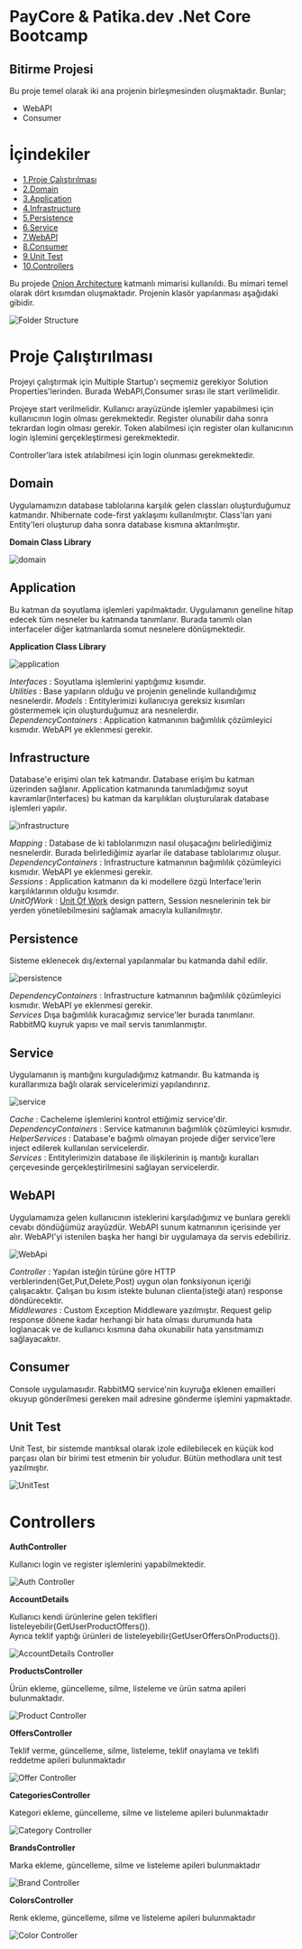 # PayCore & Patika.dev .Net Core Bootcamp 

## Bitirme Projesi
Bu proje temel olarak iki ana projenin birleşmesinden oluşmaktadır. 
Bunlar;
* WebAPI
* Consumer

# İçindekiler 
  * [1.Proje Çalıştırılması](#proje-run)
  * [2.Domain](#domain)
  * [3.Application](#application)
  * [4.Infrastructure](#infrastructure)
  * [5.Persistence](#persistence)
  * [6.Service](#service)
  * [7.WebAPI](#webapi)
  * [8.Consumer](#consumer)
  * [9.Unit Test](#unittest)
  * [10.Controllers](#controller) 

Bu projede [Onion Architecture](https://www.gencayyildiz.com/blog/nedir-bu-onion-architecture-tam-teferruatli-inceleyelim/) 
katmanlı mimarisi kullanıldı. Bu mimari temel olarak dört kısımdan oluşmaktadır.
Projenin klasör yapılanması aşağıdaki gibidir. 

![Folder Structure](Screenshots/source/folder_structure.jpg)

## <h1 id ="proje-run">Proje Çalıştırılması</h1>

Projeyi çalıştırmak için Multiple Startup'ı seçmemiz gerekiyor Solution Properties'lerinden.
Burada WebAPI,Consumer sırası ile start verilmelidir.

Projeye start verilmelidir. Kullanıcı arayüzünde işlemler yapabilmesi için kullanıcının login
olması gerekmektedir. Register olunabilir daha sonra tekrardan login olması gerekir. Token alabilmesi için 
register olan kullanıcının login işlemini gerçekleştirmesi gerekmektedir.

Controller'lara istek atılabilmesi için login olunması gerekmektedir.

## Domain

Uygulamamızın database tablolarına karşılık gelen classları oluşturduğumuz katmandır.
Nhibernate code-first yaklaşımı kullanılmıştır. Class'ları yani Entity'leri 
oluşturup daha sonra database kısmına aktarılmıştır. 

**Domain Class Library**

![domain](Screenshots/source/domain.jpg)

## Application
Bu katman da soyutlama işlemleri yapılmaktadır. Uygulamanın geneline hitap edecek tüm nesneler 
bu katmanda tanımlanır. Burada tanımlı olan interfaceler diğer katmanlarda somut nesnelere dönüşmektedir.


**Application Class Library**

![application](Screenshots/source/application.jpg)

*Interfaces* : Soyutlama işlemlerini yaptığımız kısımdır.  
*Utilities*  : Base yapıların olduğu ve projenin genelinde kullandığımız nesnelerdir.
*Models* : Entitylerimizi kullanıcıya gereksiz kısımları göstermemek için oluşturduğumuz ara nesnelerdir.  
*DependencyContainers* : Application katmanının bağımlılık çözümleyici kısmıdır. WebAPI ye eklenmesi gerekir.

## Infrastructure
Database'e erişimi olan tek katmandır. Database erişim bu katman üzerinden sağlanır. 
Application katmanında tanımladığımız soyut kavramlar(Interfaces) bu katman da 
karşılıkları oluşturularak database işlemleri yapılır.

![infrastructure](Screenshots/source/infrastructure.jpg)

*Mapping* : Database de ki tablolarımızın nasıl oluşacağını belirlediğimiz nesnelerdir. Burada belirlediğimiz ayarlar ile database tablolarımız oluşur.  
*DependencyContainers* : Infrastructure katmanının bağımlılık çözümleyici kısmıdır. WebAPI ye eklenmesi gerekir.  
*Sessions* : Application katmanın da ki modellere özgü Interface'lerin karşılıklarının olduğu kısımdır.    
*UnitOfWork* : [Unit Of Work](https://www.c-sharpcorner.com/UploadFile/b1df45/unit-of-work-in-repository-pattern/#:~:text=Unit%20of%20Work%20is%20the,update%2Fdelete%20and%20so%20on.) design pattern, Session nesnelerinin tek bir yerden 
yönetilebilmesini sağlamak amacıyla kullanılmıştır.

## Persistence
Sisteme eklenecek dış/external yapılanmalar bu katmanda dahil edilir. 

![persistence](Screenshots/source/persistence.jpg)

*DependencyContainers* : Infrastructure katmanının bağımlılık çözümleyici kısmıdır. WebAPI ye eklenmesi gerekir.  
*Services* Dışa bağımlılık kuracağımız service'ler burada tanımlanır. 
RabbitMQ kuyruk yapısı ve mail servis tanımlanmıştır.

## Service 
Uygulamanın iş mantığını kurguladığımız katmandır. Bu katmanda iş kurallarımıza bağlı olarak 
servicelerimizi yapılandırırız.

![service](Screenshots/source/service.jpg)

*Cache* : Cacheleme işlemlerini kontrol ettiğimiz service'dir.
*DependencyContainers* : Service katmanının bağımlılık çözümleyici kısmıdır.
*HelperServices* : Database'e bağımlı olmayan projede diğer service'lere inject edilerek kullanılan servicelerdir.    
*Services* : Entitylerimizin database ile ilişkilerinin iş mantığı kuralları çerçevesinde gerçekleştirilmesini sağlayan servicelerdir.

## WebAPI
Uygulamamıza gelen kullanıcının isteklerini karşıladığımız ve bunlara gerekli cevabı 
döndüğümüz arayüzdür. WebAPI sunum katmanının içerisinde yer alır. WebAPI'yi istenilen başka her
hangi bir uygulamaya da servis edebiliriz.

![WebApi](Screenshots/source/webAPI.jpg)

*Controller*  : Yapılan isteğin türüne göre HTTP verblerinden(Get,Put,Delete,Post) uygun olan fonksiyonun içeriği çalışacaktır. 
Çalışan bu kısım istekte bulunan clienta(isteği atan) response döndürecektir.  
*Middlewares* : Custom Exception Middleware yazılmıştır. Request gelip response dönene kadar 
herhangi bir hata olması durumunda hata loglanacak ve de kullanıcı kısmına daha okunabilir hata yansıtmamızı sağlayacaktır.

## Consumer
Console uygulamasıdır. RabbitMQ service'nin kuyruğa eklenen emailleri okuyup gönderilmesi 
gereken mail adresine gönderme işlemini yapmaktadır.

## Unit Test 

Unit Test, bir sistemde mantıksal olarak izole edilebilecek en küçük kod parçası olan bir birimi test etmenin bir yoludur.
Bütün methodlara unit test yazılmıştır.

![UnitTest](Screenshots/source/unitTest.jpg)

# Controllers

**AuthController**

Kullanıcı login ve register işlemlerini yapabilmektedir.

![Auth Controller](Screenshots/controller/auth.jpg)

**AccountDetails** 

Kullanıcı kendi ürünlerine gelen teklifleri listeleyebilir(GetUserProductOffers()).  
Ayrıca teklif yaptığı ürünleri de listeleyebilir(GetUserOffersOnProducts()).

![AccountDetails Controller](Screenshots/controller/account.jpg)

**ProductsController** 

Ürün ekleme, güncelleme, silme, listeleme ve ürün satma apileri bulunmaktadır. 

![Product Controller](Screenshots/controller/product.jpg)

**OffersController**

Teklif verme, güncelleme, silme, listeleme, teklif onaylama ve teklifi reddetme apileri bulunmaktadır

![Offer Controller](Screenshots/controller/offer.jpg)

**CategoriesController**

Kategori ekleme, güncelleme, silme ve listeleme apileri bulunmaktadır

![Category Controller](Screenshots/controller/category.jpg)

**BrandsController**

Marka ekleme, güncelleme, silme ve listeleme apileri bulunmaktadır

![Brand Controller](Screenshots/controller/brand.jpg)

**ColorsController**

Renk ekleme, güncelleme, silme ve listeleme apileri bulunmaktadır

![Color Controller](Screenshots/controller/color.jpg)
